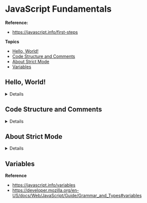# JavaScript Fundamentals
**Reference:**
- https://javascript.info/first-steps

**Topics**
- [Hello, World!](#hello-world)
- [Code Structure and Comments](#code-structure-and-comments)
- [About Strict Mode](#about-strict-mode)
- [Variables](#variables)

## Hello, World!
<details>

**References**
- https://javascript.info/hello-world

The simplest way to create a Hello World script is to use the `<script>` tag:

```HTML,JavaScript
<!DOCTYPE html>
<html>
  <body>
    <p>Before the script...</p>
    
    <script>
      alert( 'Hello, world!');
    </script>

    <p>...After the script.</p>
  </body>
</html>
```

This prints out the following message:

&emsp;![](img/1-1.png)

Alternatively, you can place the code `alert ('Hello, world!")` in a separate file and reference it:

```HTML
<!DOCTYPE html>
<html>
  <body>
    <p>Before the script...</p>
    
    <script src="assets/script.js"></script>

    <p>...After the script.</p>
  </body>
</html>
```
</details>

## Code Structure and Comments
<details>

**Reference**
- https://javascript.info/structure

### Statements
Statements are typically written on separate lines to make the code more readable. Semicolons may be omitted in most cases where a line break exists:

```JavaScript
alert('Hello')
alert('World')
```
In most cases a newline implies a semicolon, but there are cases where a newline doesn't mean a semicolon:
```JavaScript
alert(3 +
1
+ 2);
```
In the code above, JavaScript understands the "+" indicates an incomplete expression, and does not apply a semicolon. However, there are situations where JavaScript fails to assume a semicolon where it is really needed, so the **authors recommend putting semicolons between statements even if they are separated by newlines**.

### Comments
**Reference**
- https://developer.mozilla.org/en-US/docs/Web/JavaScript/Guide/Grammar_and_Types#comments

One-line comments start with two forward slash characters `//`:
```JavaScript
// This comment occupies a line of its own
alert (Hello);
```

Multiline comments start w/ a forward slash and an asterisk `/*` and end with an asterisk and a forward slash `*/`:
```JavaScript
/* An example with two messages.
This is a multiline comment.
*/
alert('Hello');
```
</details>

## About Strict Mode
<details>

**Reference**
- https://javascript.info/strict-mode
- https://developer.mozilla.org/en-US/docs/Web/JavaScript/Reference/Strict_mode

You may see scripts that start with the directive `use strict`. This directive enables new modifications to JavaScript introduced by the [ECMAScript 5 (ES5)](https://262.ecma-international.org/5.1/) language specification.

When you add `"use strict"` to a script, you're telling the script to behave the "modern" way. You can add this directive at the beginning of the script or at the beginning of a function. Once you add it, there's no way to cancel or deactivate it -- once you enter strict mode, there's no going back.

Strict mode doesn't run in the developer console by default, and sometimes you'll get incorrect results when using `use strict`. 

JavaScript classes and modules uses strict mode automatically, so you generally don't need to use the `use script` directive. 
</details>

## Variables
**Reference**
- https://javascript.info/variables
- https://developer.mozilla.org/en-US/docs/Web/JavaScript/Guide/Grammar_and_Types#variables
